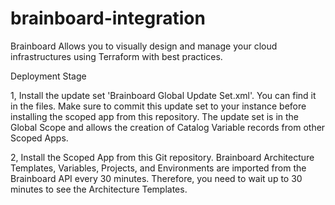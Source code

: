 # brainboard-integration

Brainboard Allows you to visually design and manage your cloud infrastructures using Terraform with best practices.

Deployment Stage

1, Install the update set 'Brainboard Global Update Set.xml'. You can find it in the files.
   Make sure to commit this update set to your instance before installing the scoped app from this repository.
   The update set is in the Global Scope and allows the creation of Catalog Variable records from other Scoped Apps.

2, Install the Scoped App from this Git repository.
   Brainboard Architecture Templates, Variables, Projects, and Environments are imported from the Brainboard API every 30 minutes.
   Therefore, you need to wait up to 30 minutes to see the Architecture Templates.
